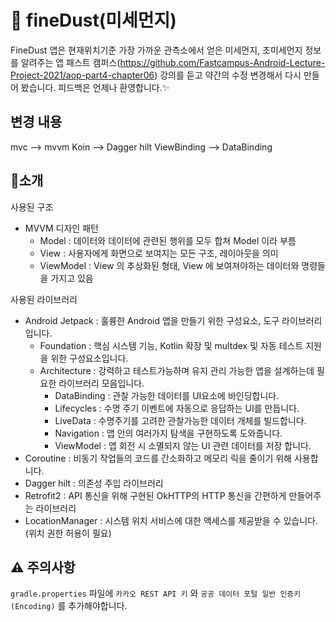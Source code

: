 👀 fineDust(미세먼지)
=================

FineDust 앱은 현재위치기준 가장 가까운 관측소에서 얻은 미세먼지, 초미세먼지 정보를 알려주는 앱
패스트 캠퍼스(https://github.com/Fastcampus-Android-Lecture-Project-2021/aop-part4-chapter06) 강의를 듣고 약간의 수정 변경해서 다시 만들어 봤습니다.
피드백은 언제나 환영합니다.✨

변경 내용
------------
mvc  --> mvvm
Koin --> Dagger hilt
ViewBinding --> DataBinding

🙌소개
------------
사용된 구조

* MVVM 디자인 패턴
  * Model : 데이터와 데이터에 관련된 행위를 모두 합쳐 Model 이라 부름
  * View : 사용자에게 화면으로 보여지는 모든 구조, 레이아웃을 의미
  * ViewModel : View 의 추상화된 형태, View 에 보여져야하는 데이터와 명령들을 가지고 있음

사용된 라이브러리
* Android Jetpack : 훌륭한 Android 앱을 만들기 위한 구성요소, 도구 라이브러리 입니다.
  * Foundation : 핵심 시스템 기능, Kotlin 확장 및 multdex 및 자동 테스트 지원을 위한 구성요소입니다.
  * Architecture : 강력하고 테스트가능하며 유지 관리 가능한 앱을 설계하는데 필요한 라이브러리 모음입니다.
    * DataBinding : 관찰 가능한 데이터를 UI요소에 바인딩합니다.
    * Lifecycles : 수명 주기 이벤트에 자동으로 응답하는 UI를 만듭니다.
    * LiveData : 수명주기를 고려한 관찰가능한 데이터 개체를 빌드합니다.
    * Navigation : 앱 안의 여러가지 탐색을 구현하도록 도와줍니다.
    * ViewModel : 앱 회전 시 소멸되지 않는 UI 관련 데이터를 저장 합니다. 
* Coroutine : 비동기 작업들의 코드를 간소화하고 메모리 릭을 줄이기 위해 사용합니다. 
* Dagger hilt : 의존성 주입 라이브러리
* Retrofit2 : API 통신을 위해 구현된 OkHTTP의 HTTP 통신을 간편하게 만들어주는 라이브러리
* LocationManager : 시스템 위치 서비스에 대한 액세스를 제공받을 수 있습니다.(위치 권한 허용이 필요)


## ⚠️ 주의사항
`gradle.properties` 파일에 `카카오 REST API 키` 와 `공공 데이터 포털 일반 인증키(Encoding)` 를 추가해야합니다.




